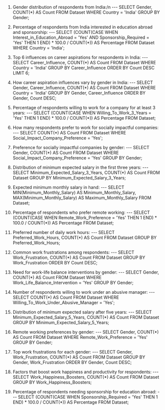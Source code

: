 1. Gender distribution of respondents from India:/n
--- SELECT Gender, COUNT(*) AS Count
FROM Dataset
WHERE Country = 'India'
GROUP BY Gender;

2. Percentage of respondents from India interested in education abroad and sponsorship:
--- SELECT
(COUNT(CASE WHEN Interest_in_Education_Abroad = 'Yes' AND Sponsorship_Required = 'Yes' THEN 1 END) * 100.0 / COUNT(*)) AS Percentage
FROM Dataset
WHERE Country = 'India';

3. Top 6 influences on career aspirations for respondents in India:
--- SELECT Career_Influence, COUNT(*) AS Count
FROM Dataset
WHERE Country = 'India'
GROUP BY Career_Influence
ORDER BY Count DESC
LIMIT 6;

4. How career aspiration influences vary by gender in India:
--- SELECT Gender, Career_Influence, COUNT(*) AS Count
FROM Dataset
WHERE Country = 'India'
GROUP BY Gender, Career_Influence
ORDER BY Gender, Count DESC;

5. Percentage of respondents willing to work for a company for at least 3 years:
--- SELECT
(COUNT(CASE WHEN Willing_To_Work_3_Years = 'Yes' THEN 1 END) * 100.0 / COUNT(*)) AS Percentage
FROM Dataset;

6. How many respondents prefer to work for socially impactful companies:
--- SELECT COUNT(*) AS Count
FROM Dataset
WHERE Social_Impact_Company_Preference = 'Yes';

7. Preference for socially impactful companies by gender:
--- SELECT Gender, COUNT(*) AS Count
FROM Dataset
WHERE Social_Impact_Company_Preference = 'Yes'
GROUP BY Gender;

8. Distribution of minimum expected salary in the first three years:
--- SELECT Minimum_Expected_Salary_3_Years, COUNT(*) AS Count
FROM Dataset
GROUP BY Minimum_Expected_Salary_3_Years;

9. Expected minimum monthly salary in hand:
--- SELECT MIN(Minimum_Monthly_Salary) AS Minimum_Monthly_Salary, MAX(Minimum_Monthly_Salary) AS Maximum_Monthly_Salary
FROM Dataset;

10. Percentage of respondents who prefer remote working:
--- SELECT
(COUNT(CASE WHEN Remote_Work_Preference = 'Yes' THEN 1 END) * 100.0 / COUNT(*)) AS Percentage
FROM Dataset;

11. Preferred number of daily work hours:
--- SELECT Preferred_Work_Hours, COUNT(*) AS Count
FROM Dataset
GROUP BY Preferred_Work_Hours;

12. Common work frustrations among respondents:
--- SELECT Work_Frustration, COUNT(*) AS Count
FROM Dataset
GROUP BY Work_Frustration
ORDER BY Count DESC;

13. Need for work-life balance interventions by gender:
--- SELECT Gender, COUNT(*) AS Count
FROM Dataset
WHERE Work_Life_Balance_Intervention = 'Yes'
GROUP BY Gender;

14. Number of respondents willing to work under an abusive manager:
--- SELECT COUNT(*) AS Count
FROM Dataset
WHERE Willing_To_Work_Under_Abusive_Manager = 'Yes';

15. Distribution of minimum expected salary after five years:
--- SELECT Minimum_Expected_Salary_5_Years, COUNT(*) AS Count
FROM Dataset
GROUP BY Minimum_Expected_Salary_5_Years;

16. Remote working preferences by gender:
--- SELECT Gender, COUNT(*) AS Count
FROM Dataset
WHERE Remote_Work_Preference = 'Yes'
GROUP BY Gender;

17. Top work frustrations for each gender:
--- SELECT Gender, Work_Frustration, COUNT(*) AS Count
FROM Dataset
GROUP BY Gender, Work_Frustration
ORDER BY Gender, Count DESC;

18. Factors that boost work happiness and productivity for respondents:
--- SELECT Work_Happiness_Boosters, COUNT(*) AS Count
FROM Dataset
GROUP BY Work_Happiness_Boosters;

19. Percentage of respondents needing sponsorship for education abroad:
--- SELECT
(COUNT(CASE WHEN Sponsorship_Required = 'Yes' THEN 1 END) * 100.0 / COUNT(*)) AS Percentage
FROM Dataset;
